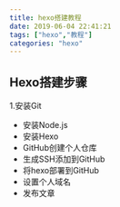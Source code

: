 ```yaml
---
title: hexo搭建教程
date: 2019-06-04 22:41:21
tags: ["hexo","教程"]
categories: "hexo"
---
```

## Hexo搭建步骤

1.安装Git
- 安装Node.js
- 安装Hexo
- GitHub创建个人仓库
- 生成SSH添加到GitHub
- 将hexo部署到GitHub
- 设置个人域名
- 发布文章